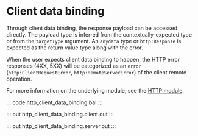 # Client data binding

Through client data binding, the response payload can be accessed directly. The payload type is inferred from the contextually-expected type or from the `targetType` argument. An `anydata` type or `http:Response` is expected as
the return value type along with the error.

When the user expects client data binding to happen, the HTTP error responses (4XX, 5XX) will be categorized as an `error` (`http:ClientRequestError`, `http:RemoteServerError`) of the client remote operation.

For more information on the underlying module, see the [HTTP module](https://lib.ballerina.io/ballerina/http/latest/).

::: code http_client_data_binding.bal :::

::: out http_client_data_binding.client.out :::

::: out http_client_data_binding.server.out :::